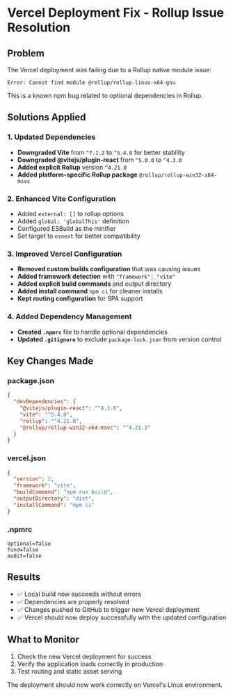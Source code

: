 # Vercel Deployment Fix - Rollup Issue Resolution

## Problem
The Vercel deployment was failing due to a Rollup native module issue:
```
Error: Cannot find module @rollup/rollup-linux-x64-gnu
```

This is a known npm bug related to optional dependencies in Rollup.

## Solutions Applied

### 1. Updated Dependencies
- **Downgraded Vite** from `^7.1.2` to `^5.4.0` for better stability
- **Downgraded @vitejs/plugin-react** from `^5.0.0` to `^4.3.0`
- **Added explicit Rollup** version `^4.21.0`
- **Added platform-specific Rollup package** `@rollup/rollup-win32-x64-msvc`

### 2. Enhanced Vite Configuration
- Added `external: []` to rollup options
- Added `global: 'globalThis'` definition
- Configured ESBuild as the minifier
- Set target to `esnext` for better compatibility

### 3. Improved Vercel Configuration
- **Removed custom builds configuration** that was causing issues
- **Added framework detection** with `"framework": "vite"`
- **Added explicit build commands** and output directory
- **Added install command** `npm ci` for cleaner installs
- **Kept routing configuration** for SPA support

### 4. Added Dependency Management
- **Created `.npmrc`** file to handle optional dependencies
- **Updated `.gitignore`** to exclude `package-lock.json` from version control

## Key Changes Made

### package.json
```json
{
  "devDependencies": {
    "@vitejs/plugin-react": "^4.3.0",
    "vite": "^5.4.0",
    "rollup": "^4.21.0",
    "@rollup/rollup-win32-x64-msvc": "^4.21.3"
  }
}
```

### vercel.json
```json
{
  "version": 2,
  "framework": "vite",
  "buildCommand": "npm run build",
  "outputDirectory": "dist",
  "installCommand": "npm ci"
}
```

### .npmrc
```
optional=false
fund=false
audit=false
```

## Results
- ✅ Local build now succeeds without errors
- ✅ Dependencies are properly resolved
- ✅ Changes pushed to GitHub to trigger new Vercel deployment
- ✅ Vercel should now deploy successfully with the updated configuration

## What to Monitor
1. Check the new Vercel deployment for success
2. Verify the application loads correctly in production
3. Test routing and static asset serving

The deployment should now work correctly on Vercel's Linux environment.